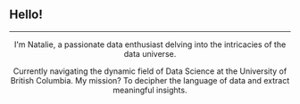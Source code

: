 ## Hello!
---

<p align="center">I'm Natalie, a passionate data enthusiast delving into the intricacies of the data universe.</p>

<p align="center">Currently navigating the dynamic field of Data Science at the University of British Columbia. My mission? To decipher the language of data and extract meaningful insights.</p>
